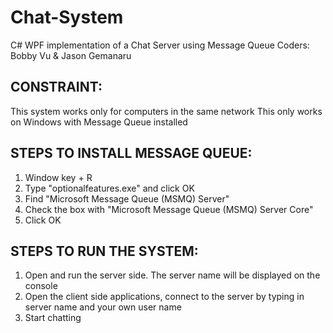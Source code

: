 # Chat-System
C# WPF implementation of a Chat Server using Message Queue
Coders: Bobby Vu & Jason Gemanaru


## CONSTRAINT:
This system works only for computers in the same network
This only works on Windows with Message Queue installed


## STEPS TO INSTALL MESSAGE QUEUE:
1. Window key + R
2. Type "optionalfeatures.exe" and click OK
3. Find "Microsoft Message Queue (MSMQ) Server"
4. Check the box with "Microsoft Message Queue (MSMQ) Server Core"
5. Click OK

## STEPS TO RUN THE SYSTEM:
1. Open and run the server side. The server name will be displayed on the console
2. Open the client side applications, connect to the server by typing in server name and your own user name
3. Start chatting

